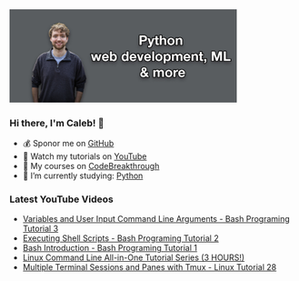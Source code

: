 <img src="github-cover-photo-my-face.jpg" width="400px" />

### Hi there, I'm Caleb! 🍛

- 💰 Sponor me on [GitHub](https://github.com/sponsors/CalebCurry)
- 🎥 Watch my tutorials on [YouTube](https://www.youtube.com/calebthevideomaker2)
- 📗 My courses on [CodeBreakthrough](https://www.codebreakthrough.com)
- 🤔 I’m currently studying: [Python](https://www.youtube.com/watch?v=s3IvdkCq2_c&t=4254s)

### Latest YouTube Videos
<!-- YOUTUBE:START -->
- [Variables and User Input Command Line Arguments - Bash Programing Tutorial 3](https://www.youtube.com/watch?v=i8x71ykX2k4)
- [Executing Shell Scripts - Bash Programing Tutorial 2](https://www.youtube.com/watch?v=f9cfyhOcf_s)
- [Bash Introduction - Bash Programing Tutorial 1](https://www.youtube.com/watch?v=sAlYw1EgUkg)
- [Linux Command Line All-in-One Tutorial Series (3 HOURS!)](https://www.youtube.com/watch?v=AOGPtRYaYPA)
- [Multiple Terminal Sessions and Panes with Tmux - Linux Tutorial 28](https://www.youtube.com/watch?v=Gpq160_jPxw)
<!-- YOUTUBE:END -->
